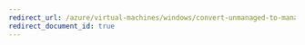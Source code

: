 ```yaml
---
redirect_url: /azure/virtual-machines/windows/convert-unmanaged-to-managed-disks
redirect_document_id: true
---
```

